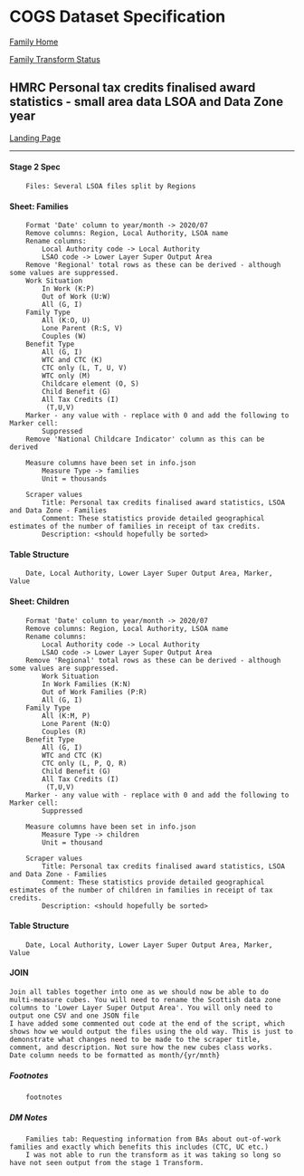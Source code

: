 # COGS Dataset Specification

[Family Home](https://gss-cogs.github.io/family-towns-and-high-streets/datasets/specmenu.html)

[Family Transform Status](https://gss-cogs.github.io/family-towns-and-high-streets/datasets/index.html)

## HMRC Personal tax credits  finalised award statistics - small area data  LSOA and Data Zone   year 

[Landing Page](https://www.gov.uk/government/collections/personal-tax-credits-statistics#other-statistics-information)


--------------------------------------------------

#### Stage 2 Spec

		Files: Several LSOA files split by Regions

#### Sheet: Families

		Format 'Date' column to year/month -> 2020/07
		Remove columns: Region, Local Authority, LSOA name
		Rename columns:
			Local Authority code -> Local Authority
			LSAO code -> Lower Layer Super Output Area
		Remove 'Regional' total rows as these can be derived - although some values are suppressed.
		Work Situation
			In Work (K:P)
			Out of Work (U:W)
			All (G, I)
		Family Type
			All	(K:O, U)
			Lone Parent (R:S, V)
			Couples (W)
		Benefit Type
			All (G, I)
			WTC and CTC (K)
			CTC only (L, T, U, V)
			WTC only (M)
			Childcare element (O, S)
			Child Benefit (G)
			All Tax Credits (I)
			 (T,U,V)
		Marker - any value with - replace with 0 and add the following to Marker cell:
			Suppressed
		Remove 'National Childcare Indicator' column as this can be derived

		Measure columns have been set in info.json
			Measure Type -> families
			Unit = thousands

		Scraper values
			Title: Personal tax credits finalised award statistics, LSOA and Data Zone - Families 
			Comment: These statistics provide detailed geographical estimates of the number of families in receipt of tax credits.
			Description: <should hopefully be sorted>
			
#### Table Structure

		Date, Local Authority, Lower Layer Super Output Area, Marker, Value

#### Sheet: Children

		Format 'Date' column to year/month -> 2020/07
		Remove columns: Region, Local Authority, LSOA name
		Rename columns:
			Local Authority code -> Local Authority
			LSAO code -> Lower Layer Super Output Area
		Remove 'Regional' total rows as these can be derived - although some values are suppressed.
			Work Situation
			In Work Families (K:N)
			Out of Work Families (P:R)
			All (G, I)
		Family Type
			All (K:M, P)
			Lone Parent (N:Q)
			Couples (R)
		Benefit Type
			All (G, I)
			WTC and CTC (K)
			CTC only (L, P, Q, R)
			Child Benefit (G)
			All Tax Credits (I)
			 (T,U,V)
		Marker - any value with - replace with 0 and add the following to Marker cell:
			Suppressed

		Measure columns have been set in info.json
			Measure Type -> children
			Unit = thousand
			
		Scraper values
			Title: Personal tax credits finalised award statistics, LSOA and Data Zone - Families 
			Comment: These statistics provide detailed geographical estimates of the number of children in families in receipt of tax credits.
			Description: <should hopefully be sorted>
		
#### Table Structure

		Date, Local Authority, Lower Layer Super Output Area, Marker, Value

#### JOIN

	Join all tables together into one as we should now be able to do multi-measure cubes. You will need to rename the Scottish data zone columns to 'Lower Layer Super Output Area'. You will only need to output one CSV and one JSON file
	I have added some commented out code at the end of the script, which shows how we would output the files using the old way. This is just to demonstrate what changes need to be made to the scraper title, comment, and description. Not sure how the new cubes class works.
	Date column needs to be formatted as month/{yr/mnth}


##### Footnotes

		footnotes

##### DM Notes

		Families tab: Requesting information from BAs about out-of-work families and exactly which benefits this includes (CTC, UC etc.)
		I was not able to run the transform as it was taking so long so have not seen output from the stage 1 Transform.

